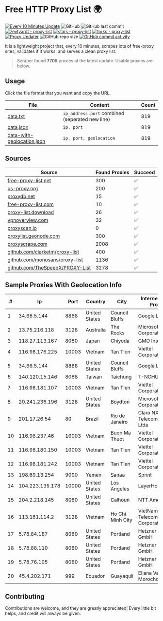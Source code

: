 
# Free HTTP Proxy List 🌍

[![Every 10 Minutes Update](https://github.com/mertguvencli/http-proxy-list/actions/workflows/main.yml/badge.svg?branch=main)](https://github.com/mertguvencli/http-proxy-list/actions/workflows/main.yml)
![GitHub](https://img.shields.io/github/license/mertguvencli/http-proxy-list)
![GitHub last commit](https://img.shields.io/github/last-commit/mertguvencli/http-proxy-list)
[![zevtyardt - proxy-list](https://img.shields.io/static/v1?label=zevtyardt&message=proxy-list&color=blue&logo=github)](https://github.com/zevtyardt/proxy-list "Go to GitHub repo")
[![stars - proxy-list](https://img.shields.io/github/stars/zevtyardt/proxy-list?style=social)](https://github.com/zevtyardt/proxy-list)
[![forks - proxy-list](https://img.shields.io/github/forks/zevtyardt/proxy-list?style=social)](https://github.com/zevtyardt/proxy-list)
[![Proxy Updater](https://github.com/zevtyardt/proxy-list/workflows/Proxy%20Updater/badge.svg)](https://github.com/zevtyardt/proxy-list/actions?query=workflow:"Proxy+Updater")
![GitHub repo size](https://img.shields.io/github/repo-size/zevtyardt/proxy-list)
[![GitHub commit activity](https://img.shields.io/github/commit-activity/m/zevtyardt/proxy-list?logo=commits)](https://github.com/zevtyardt/proxy-list/commits/main)

It is a lightweight project that, every 10 minutes, scrapes lots of free-proxy sites, validates if it works, and serves a clean proxy list.

> Scraper found **7705** proxies at the latest update. Usable proxies are below.

## Usage

Click the file format that you want and copy the URL.

|File|Content|Count|
|----|-------|-----|
|[data.txt](https://raw.githubusercontent.com/mertguvencli/http-proxy-list/main/proxy-list/data.txt)|`ip_address:port` combined (seperated new line)|819|
|[data.json](https://raw.githubusercontent.com/mertguvencli/http-proxy-list/main/proxy-list/data.json)|`ip, port`|819|
|[data-with-geolocation.json](https://raw.githubusercontent.com/mertguvencli/http-proxy-list/main/proxy-list/data-with-geolocation.json)|`ip, port, geolocation`|819|

## Sources

|Source|Found Proxies|Succeed|
|------|-------------|-------|
|[free-proxy-list.net](https://free-proxy-list.net)|300|✅|
|[us-proxy.org](https://www.us-proxy.org)|200|✅|
|[proxydb.net](http://proxydb.net)|15|✅|
|[free-proxy-list.com](https://free-proxy-list.com/?page=&port=&type%5B%5D=http&type%5B%5D=https&up_time=0&search=Search)|10|✅|
|[proxy-list.download](https://www.proxy-list.download/HTTP)|26|✅|
|[vpnoverview.com](https://vpnoverview.com/privacy/anonymous-browsing/free-proxy-servers)|32|✅|
|[proxyscan.io](https://www.proxyscan.io)|0|✅|
|[proxylist.geonode.com](https://proxylist.geonode.com/api/proxy-list?limit=300&page=1&sort_by=lastChecked&sort_type=desc&protocols=http,https)|300|✅|
|[proxyscrape.com](https://api.proxyscrape.com/v2/?request=displayproxies&protocol=http&timeout=10000&country=all&ssl=all&anonymity=all)|2008|✅|
|[github.com/clarketm/proxy-list](https://raw.githubusercontent.com/clarketm/proxy-list/master/proxy-list-raw.txt)|400|✅|
|[github.com/monosans/proxy-list](https://raw.githubusercontent.com/monosans/proxy-list/main/proxies/http.txt)|1136|✅|
|[github.com/TheSpeedX/PROXY-List](https://raw.githubusercontent.com/TheSpeedX/PROXY-List/master/http.txt)|3278|✅|


## Sample Proxies With Geolocation Info

|#|Ip|Port|Country|City|Internet Service Provider|
|-|--|----|-------|----|-------------------------|
|1|34.66.5.144|8888|United States|Council Bluffs|Google LLC|
|2|13.75.216.118|3128|Australia|The Rocks|Microsoft Corporation|
|3|118.27.113.167|8080|Japan|Chiyoda|GMO Internet, Inc.|
|4|116.98.176.225|10003|Vietnam|Tan Tien|Viettel Corporation|
|5|34.66.5.144|8888|United States|Council Bluffs|Google LLC|
|6|140.120.15.146|8088|Taiwan|Taichung|T-NCHU.EDU.TW|
|7|116.98.181.107|10003|Vietnam|Tan Tien|Viettel Corporation|
|8|20.241.236.196|3128|United States|Boydton|Microsoft Corporation|
|9|201.17.26.54|80|Brazil|Rio de Janeiro|Claro NXT Telecomunicacoes Ltda|
|10|116.98.237.46|10003|Vietnam|Buon Ma Thuot|Viettel Corporation|
|11|116.98.180.150|10003|Vietnam|Tan Tien|Viettel Corporation|
|12|116.98.181.242|10003|Vietnam|Tan Tien|Viettel Corporation|
|13|198.69.13.254|9090|Yemen|Sanaa|Sprint|
|14|104.223.135.178|10000|United States|Los Angeles|LayerHost|
|15|204.2.218.145|8080|United States|Calhoun|NTT America, Inc.|
|16|113.161.114.2|3128|Vietnam|Ho Chi Minh City|VietNam Post and Telecom Corporation|
|17|5.78.84.187|8080|United States|Portland|Hetzner Online GmbH|
|18|5.78.88.110|8080|United States|Portland|Hetzner Online GmbH|
|19|5.78.76.105|8080|United States|Portland|Hetzner Online GmbH|
|20|45.4.202.171|999|Ecuador|Guayaquil|Eliana Vanessa Morocho Oña|



## Contributing

Contributions are welcome, and they are greatly appreciated! Every
little bit helps, and credit will always be given.

